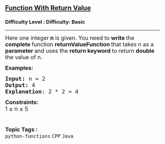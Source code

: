 <h2><a href="https://www.geeksforgeeks.org/problems/function-with-return-value/1&selectedLang=python3">Function With Return Value</a></h2><h3>Difficulty Level : Difficulty: Basic</h3><hr><div class="problems_problem_content__Xm_eO"><p><span style="font-size: 18px;">Here one integer<strong> n</strong> is given. You need to <strong>write </strong>the <strong>complete </strong>function <strong>returnValueFunction </strong>that takes n as a <strong>parameter </strong>and uses the <strong>return keyword </strong>to return <strong>double </strong>the value of n.</span></p>
<p><span style="font-size: 18px;"><strong>Examples:</strong></span><span style="font-size: 18px;"><strong> </strong></span></p>
<pre><span style="font-size: 18px;"><strong>Input</strong></span><span style="font-size: 14pt;"><strong>: </strong></span><span style="font-size: 18px;">n = 2
<strong>Output:</strong> 4
<strong>Explanation</strong>: 2 * 2 = 4</span></pre>
<p><span style="font-size: 18px;"><strong>Constraints:</strong><br>1 </span><span style="font-size: 14pt;">≤ n ≤ 5</span></p></div><br><p><span style=font-size:18px><strong>Topic Tags : </strong><br><code>python-functions</code>&nbsp;<code>CPP</code>&nbsp;<code>Java</code>&nbsp;